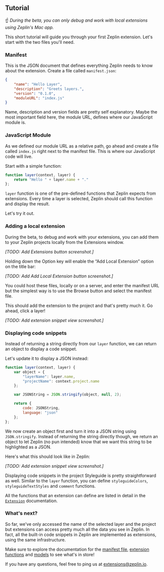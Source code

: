 ## Tutorial

☝️ _During the beta, you can only debug and work with local extensions using Zeplin's Mac app._

This short tutorial will guide you through your first Zeplin extension. Let's start with the two files you'll need.

### Manifest

This is the JSON document that defines everything Zeplin needs to know about the extension. Create a file called `manifest.json`:

```json
{
    "name": "Hello Layer",
    "description": "Greets layers.",
    "version": "0.1.0",
    "moduleURL": "index.js"
}
```

Name, description and version fields are pretty self explanatory. Maybe the most important field here, the module URL, defines where our JavaScript module is.

### JavaScript Module

As we defined our module URL as a relative path, go ahead and create a file called `index.js` right next to the manifest file. This is where our JavaScript code will live.

Start with a simple function:

```javascript
function layer(context, layer) {
    return "Hello " + layer.name + "."
};
```

`layer` function is one of the pre-defined functions that Zeplin expects from extensions. Every time a layer is selected, Zeplin should call this function and display the result.

Let's try it out.

### Adding a local extension

During the beta, to debug and work with your extensions, you can add them to your Zeplin projects locally from the Extensions window.

*[TODO: Add Extensions button screenshot.]*

Holding down the Option key will enable the “Add Local Extension” option on the title bar:

*[TODO: Add Add Local Extension button screenshot.]*

You could host these files, locally or on a server, and enter the manifest URL but the simplest way is to use the Browse button and select the manifest file.

This should add the extension to the project and that's pretty much it. Go ahead, click a layer!

*[TODO: Add extension snippet view screenshot.]*

### Displaying code snippets

Instead of returning a string directly from our `layer` function, we can return an object to display a code snippet.

Let's update it to display a JSON instead:

```javascript
function layer(context, layer) {
    var object = {
        "layerName": layer.name,
        "projectName": context.project.name
    };

    var JSONString = JSON.stringify(object, null, 2);

    return {
        code: JSONString,
        language: "json"
    };
};
```

We now create an object first and turn it into a JSON string using `JSON.stringify`. Instead of returning the string directly though, we return an object to let Zeplin (no pun intended) know that we want this string to be highlighted as a JSON.

Here's what this should look like in Zeplin:

*[TODO: Add extension snippet view screenshot.]*

Displaying code snippets in the project Styleguide is pretty straightforward as well. Similar to the `layer` function, you can define `styleguideColors`, `styleguideTextStyles` and `comment` functions.

All the functions that an extension can define are listed in detail in the [`Extension`](model/extension.js) documentation.

### What's next?

So far, we've only accessed the name of the selected layer and the project but extensions can access pretty much all the data you see in Zeplin. In fact, all the built-in code snippets in Zeplin are implemented as extensions, using the same infrastructure.

Make sure to explore the documentation for the [manifest file](manifest.md), [extension functions](model/extension.md) and [models](model) to see what's in store!

If you have any questions, feel free to ping us at [extensions@zeplin.io](mailto:extensions@zeplin.io).
